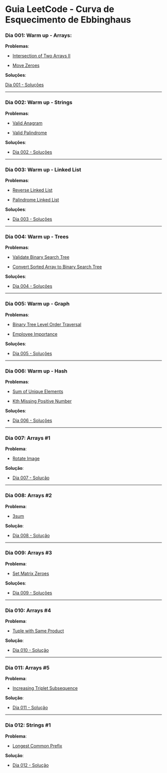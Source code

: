 # Guia LeetCode - Curva de Esquecimento de Ebbinghaus

### Dia 001: Warm up - Arrays:

**Problemas**:

- [Intersection of Two Arrays II](https://leetcode.com/problems/intersection-of-two-arrays-ii)

- [Move Zeroes](https://leetcode.com/problems/move-zeroes/)

**Soluções**: 

[ Dia 001 - Soluções](https://github.com/biogui/guia-leetcode/tree/main/exercicios/dia_001_warmup_arrays)

---

### Dia 002: Warm up - Strings

**Problemas**:

- [Valid Anagram](https://leetcode.com/problems/valid-anagram/)

- [Valid Palindrome](https://leetcode.com/problems/valid-palindrome/)

**Soluções**: 

- [ Dia 002 - Soluções](https://github.com/biogui/guia-leetcode/tree/main/exercicios/dia_002_warmup_strings)

---

### Dia 003: Warm up - Linked List

**Problemas**:

- [Reverse Linked List](https://leetcode.com/problems/reverse-linked-list/)

- [Palindrome Linked List](https://leetcode.com/problems/palindrome-linked-list/)

**Soluções**: 

- [ Dia 003 - Soluções](https://github.com/biogui/guia-leetcode/tree/main/exercicios/dia_003_warmup_linked_list)

---

### Dia 004: Warm up - Trees

**Problemas**:

- [Validate Binary Search Tree](https://leetcode.com/problems/validate-binary-search-tree/)

- [Convert Sorted Array to Binary Search Tree](https://leetcode.com/problems/convert-sorted-array-to-binary-search-tree/)

**Soluções**:

- [ Dia 004 - Soluções](https://github.com/biogui/guia-leetcode/tree/main/exercicios/dia_004_warmup_trees)

---

### Dia 005: Warm up - Graph

**Problemas**:

- [Binary Tree Level Order Traversal](https://leetcode.com/problems/binary-tree-level-order-traversal/)

- [Employee Importance](https://leetcode.com/problems/employee-importance/)

**Soluções**:

- [ Dia 005 - Soluções](https://github.com/biogui/guia-leetcode/tree/main/exercicios/dia_005_warmup_graph)

---


### Dia 006: Warm up - Hash

**Problemas**:

- [Sum of Unique Elements](https://leetcode.com/problems/sum-of-unique-elements/)

- [Kth Missing Positive Number](https://leetcode.com/problems/kth-missing-positive-number/)

**Soluções**:

- [ Dia 006 - Soluções](https://github.com/biogui/guia-leetcode/tree/main/exercicios/dia_006_warmup_hash)

---

### Dia 007: Arrays #1

**Problema**:

- [Rotate Image](https://leetcode.com/problems/rotate-image/)

**Solução**:

- [ Dia 007 - Solução](https://github.com/biogui/guia-leetcode/tree/main/exercicios/dia_007_arrays_1)

---

### Dia 008: Arrays #2

**Problema**:

- [3sum](https://leetcode.com/problems/3sum/)

**Solução**:

- [ Dia 008 - Solução](https://github.com/biogui/guia-leetcode/tree/main/exercicios/dia_008_arrays_2)

---

### Dia 009: Arrays #3

**Problema**:

- [Set Matrix Zeroes](https://leetcode.com/problems/set-matrix-zeroes/)

**Soluções**:

- [ Dia 009 - Soluções](https://github.com/biogui/guia-leetcode/tree/main/exercicios/dia_009_arrays_3)

---

### Dia 010: Arrays #4

**Problema**:

- [Tuple with Same Product](https://leetcode.com/problems/tuple-with-same-product/)

**Solução**:

- [ Dia 010 - Solução](https://github.com/biogui/guia-leetcode/tree/main/exercicios/dia_010_arrays_4)

---


### Dia 011: Arrays #5

**Problema**:

- [Increasing Triplet Subsequence](https://leetcode.com/problems/increasing-triplet-subsequence/)

**Solução**:

- [ Dia 011 - Solução](https://github.com/biogui/guia-leetcode/tree/main/exercicios/dia_011_arrays_5)

---

### Dia 012: Strings #1

**Problema**:

- [Longest Common Prefix](https://leetcode.com/problems/longest-common-prefix/)

**Solução**:

- [ Dia 012 - Solução](https://github.com/biogui/guia-leetcode/tree/main/exercicios/dia_012_strings_1)
